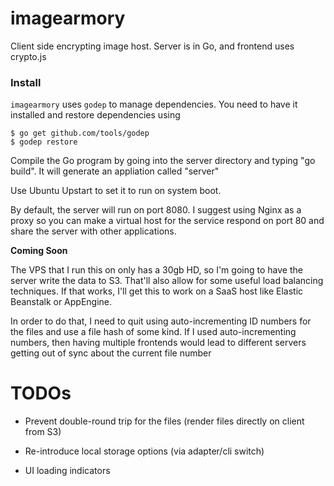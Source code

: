 imagearmory
===========

Client side encrypting image host. Server is in Go, and frontend uses crypto.js

### Install

`imagearmory` uses `godep` to manage dependencies. You need to have it installed and restore dependencies using

    $ go get github.com/tools/godep
    $ godep restore


Compile the Go program by going into the server directory and typing "go build". It will generate an appliation called "server"

Use Ubuntu Upstart to set it to run on system boot. 

By default, the server will run on port 8080. I suggest using Nginx as a proxy so you can make a virtual host for the service respond on port 80 and share the server with other applications. 

**Coming Soon**

The VPS that I run this on only has a 30gb HD, so I'm going to have the server write the data to S3. That'll also allow for some useful load balancing techniques. If that works, I'll get this to work
on a SaaS host like Elastic Beanstalk or AppEngine. 

In order to do that, I need to quit using auto-incrementing ID numbers for the files and use a file hash of some kind. If I used auto-incrementing numbers, then having multiple frontends would lead to different servers getting out of sync about the current file number 

TODOs
=====

- Prevent double-round trip for the files (render files directly on client from S3)

- Re-introduce local storage options (via adapter/cli switch)

- UI loading indicators
